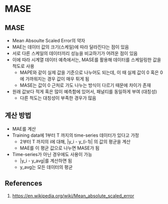 # MASE

## MASE

- Mean Absoulte Scaled Error의 약자
- MAE는 데이터 값의 크기(스케일)에 따라 달라진다는 점이 있음
- 서로 다른 스케일의 데이터끼리 성능을 비교하기가 어려운 점이 있음
- 이에 따라 시계열 데이터 예측에서는, MASE를 활용해 데이터를 스케일링한 값을 척도로 사용
  - MAPE와 같이 실제 값을 기준으로 나누어도 되는데, 이 때 실제 값이 0 혹은 0에 가까워지는 경우 값이 매우 튀게 됨
  - MASE는 값이 0 근처로 가도 나누는 방식이 다르기 때문에 차이가 존재
- 원래 값보다 적게 혹은 많이 예측함에 있어서, 패널티를 동일하게 부여 (대칭성)
  - 다른 척도는 대칭성이 부족한 경우가 많음

## 계산 방법

- MAE를 계산
- Training data에 1부터 T 까지의 time-series 데이터가 있다고 가정
  - 2부터 T 까지의 i에 대해, |y_i - y\_(i-1)| 의 값의 평균을 계산
  - MAE를 이 평균 값으로 나누면 MASE가 됨
- Time-series가 아닌 경우에도 사용이 가능
  - |y_i - y_avg|를 계산하면 됨
  - y_avg는 모든 데이터의 평균

## References

1. https://en.wikipedia.org/wiki/Mean_absolute_scaled_error
